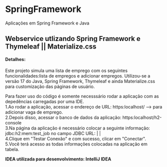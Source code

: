# SpringFramework
Aplicações em Spring Framework e Java 
 
 
<h2>Webservice utlizando Spring Framework e Thymeleaf || Materialize.css</h2>

<h4>Detalhes:</h4>
Este projeto simula uma lista de emprego com os seguintes funcionalidades:lista de empregos e adicionar empregos.
Utilizou-se a versão 17 do Java, Spring Framework, Thymeleaf e ainda Materialize.css para customização das páginas
de usuário<html>.
 
 Para fazer uso do código é somente necesssário rodar a aplicação com as depedências carregadas por uma IDE. <br>
 1.Ao rodar a aplicação, acessar o endereço de URL: https:localhost/    --> para adicionar vaga de emprego.<br> 
 2.Depois disso, acessar o banco de dados da aplicação: https:localhost/h2-console   <br>
 3.Na página da aplicação é necessário colocar a seguinte informação: jdbc:h2:mem:test_job   no campo JDBC URL: |                  |<br>
 4.Clique em "Testar Conexão" e com sucesso, clicar em "Conectar". <br>
 5.Você terá acesso as todas informações colocadas na aplicação em tabela. <br>

 
 <strong>IDEA utilizada para desenvolvimento: IntelliJ IDEA</strong>

